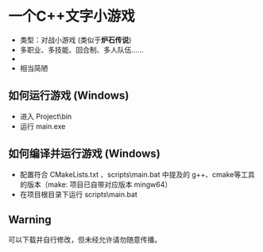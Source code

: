 # 一个C++文字小游戏 
- 类型：对战小游戏 (类似于**炉石传说**) 
- 多职业、多技能、回合制、多人队伍......
- 
- 相当简陋

## 如何运行游戏 (Windows)
- 进入 Project\bin
- 运行 main.exe

## 如何编译并运行游戏 (Windows)
- 配置符合 CMakeLists.txt 、scripts\main.bat 中提及的 g++、cmake等工具的版本（make: 项目已自带对应版本 mingw64）
- 在项目根目录下运行 scripts\main.bat

## Warning
可以下载并自行修改，但未经允许请勿随意传播。